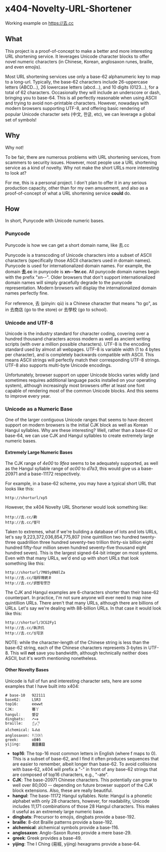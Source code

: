 # x404-Novelty-URL-Shortener
Working example on https://去.cc

## What
This project is a proof-of-concept to make a better and more interesting URL shortening service. It leverages Unicode character blocks to offer novel numeric characters (in Chinese, Korean, anglosaxon runes, braille, and even emojis).

Most URL shortening services use only a base-62 alphanumeric key to map to a long-url. Typically, the base-62 characters include 26-uppercase letters (ABCD...), 26 lowercase letters (abcd...), and 10 digits (0123...), for a total of 62 characters. Occasionally they will include an underscore or dash, bringing you to base-64. This is all perfectly reasonable when using ASCII and trying to avoid non-printable characters. However, nowadays with modern browsers supporting UTF-8, and offering basic rendering of popular Unicode character sets (中文, 한글, etc), we can leverage a global set of symbols!

## Why
Why not!

To be fair, there are numerous problems with URL shortening services, from scammers to security issues. However, most people use a URL shortening service as a kind of novelty. Why not make the short URLs more interesting to look at?

For me, this is a personal project. I don't plan to offer it in any serious production capacity, other than for my own amusement, and also as a proof-of-concept of what a URL shortening service **could** do.

## How
In short, Punycode with Unicode numeric bases.

### Punycode
Punycode is how we can get a short domain name, like 去.cc

Punycode is a transcoding of Unicode characters into a subset of ASCII characters (specifically those ASCII characters used in domain names). Punycode is used for internationalized domain names. For example, the domain **去.cc** in punycode is **xn--1nr.cc**. All punycode domain names begin with the prefix "xn--". Older browsers that don't support internationalized domain names will simply gracefully degrade to the punycode representation. Modern browsers will display the internationalized domain names perfectly fine.

For reference, 去 (pinyin: qù) is a Chinese character that means "to go", as in 去商店 (go to the store) or 去學校 (go to school).

### Unicode and UTF-8
Unicode is the industry standard for character coding, covering over a hundred thousand characters across modern as well as ancient writing scripts (with over a million possible characters). UTF-8 is the encoding standard used by almost all webpages. UTF-8 is variable width (1 to 4 bytes per character), and is completely backwards compatible with ASCII. This means ASCII strings will perfectly match their corresponding UTF-8 strings. UTF-8 also supports multi-byte Unicode encodings.

Unfortunately, browser support on upper Unicode blocks varies wildly (and sometimes requires additional language packs installed on your operating system), although increasingly most browsers offer at least one font capable of rendering most of the common Unicode blocks. And this seems to improve every year.

### Unicode as a Numeric Base
One of the larger contiguous Unicode ranges that seems to have decent support on modern browsers is the initial CJK block as well as Korean Hangul syllables. Why are these interesting? Well, rather than a base-62 or base-64, we can use CJK and Hangul syllables to create extremely large numeric bases.

#### Extremely Large Numeric Bases
The CJK range of *4e00* to *9fea* seems to be adequately supported, as well as the Hangul syllable range of *ac00* to *d7a3*, this would give us a base-20971 and a base-11172 respectively.

For example, in a base-62 scheme, you may have a typical short URL that looks like this:

    http://shorturl/xp5

However, the x404 Novelty URL Shortener would look something like:

    http://去.cc/齁
    http://去.cc/톞각
   
Taken to extremes, what if we're building a database of lots and lots URLs, let's say 9,223,372,036,854,775,807 (nine quintillion two hundred twenty-three quadrillion three hundred seventy-two trillion thirty-six billion eight hundred fifty-four million seven hundred seventy-five thousand eight hundred seven). This is the largest signed-64-bit integer on most systems. Even with that many URLs, we'd end up with short URLs that look something like this:

    http://shorturl/7M85y0N8lZa
    http://去.cc/瑙稃瑰蜣丯
    http://去.cc/셁뻾뮋럣깐
   
The CJK and Hangul examples are 6-characters shorter than their base-62 counterpart. In practice, I'm not sure anyone will ever need to map nine quintillion URLs. There aren't that many URLs, although there are billions of URLs. Let's say we're dealing with 88-billion URLs. In that case it would look like this:

    http://shorturl/3CG2Fy1
    http://去.cc/執洪仉
    http://去.cc/닁읛껅
   
NOTE: while the character-length of the Chinese string is less than the base-62 string, each of the Chinese characters represents 3-bytes in UTF-8. This will **not** save you bandwidth, although technically neither does ASCII, but it's worth mentioning nonetheless.

#### Other Novelty Bases
Unicode is full of fun and interesting character sets, here are some examples that I have built into x404:

    # base-10   922111
    base62:     LSR3
    top16:      eewwt
    CJK:        鶱丫
    hangul:     쏉걒
    dingbats:   ➚✴✙
    braille:    ⣚⡴⡙
    alchemical: 🜩🝓🝅
    anglosaxon: ᛡᛇᛞᚻᚢ
    greek:      οΒΦδ
    yijing:     ䷫䷔䷫䷃
   
* **top16**: The top-16 most common letters in English (where f maps to 0). This is a subset of base-62, and I find it often produces sequences that are easier to remember, albeit longer than base-62. To avoid collisions with base-62, x404 will prefix a "-" in front of any base-62 strings that are composed of top16 characters, e.g., "-ate".
* **CJK**: The base-20971 Chinese characters. This potentially can grow to well over 80,000 -- depending on future browser support of the CJK block extensions. Also, these are really beautiful.
* **hangul**: The base-11172 Hangul syllables. Note: Hangul is a phonetic alphabet with only 28 characters, however, for readability, Unicode includes 11,171 combinations of those 28 Hangul characters. This makes it useful as an extremely large numeric base.
* **dingbats**: Precursor to emojis, dingbats provide a base-192.
* **braille**: 8-dot Braille patterns provide a base-192.
* **alchemical**: alchemical symbols provide a base-116.
* **anglosaxon**: Anglo-Saxon Runes provide a mere base-29.
* **greek**: Greek provides a base-49.
* **yijing**: The I Ching (易經, yijing) hexagrams provide a base-64.
   
